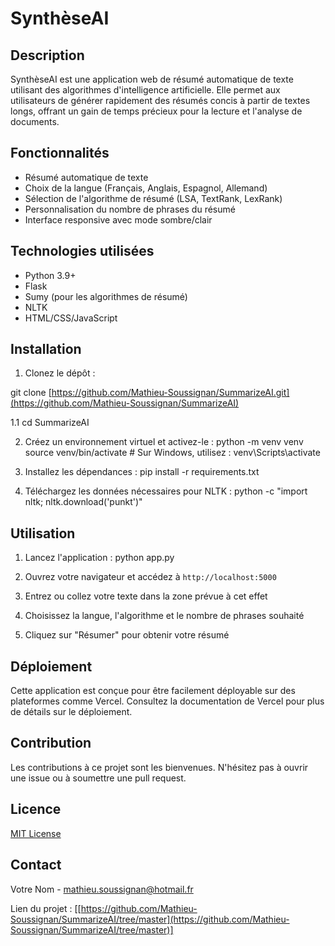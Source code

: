 # SynthèseAI

## Description
SynthèseAI est une application web de résumé automatique de texte utilisant des algorithmes d'intelligence artificielle. Elle permet aux utilisateurs de générer rapidement des résumés concis à partir de textes longs, offrant un gain de temps précieux pour la lecture et l'analyse de documents.

## Fonctionnalités
- Résumé automatique de texte
- Choix de la langue (Français, Anglais, Espagnol, Allemand)
- Sélection de l'algorithme de résumé (LSA, TextRank, LexRank)
- Personnalisation du nombre de phrases du résumé
- Interface responsive avec mode sombre/clair

## Technologies utilisées
- Python 3.9+
- Flask
- Sumy (pour les algorithmes de résumé)
- NLTK
- HTML/CSS/JavaScript

## Installation

1. Clonez le dépôt :

git clone [https://github.com/Mathieu-Soussignan/SummarizeAI.git](https://github.com/Mathieu-Soussignan/SummarizeAI)

1.1 cd SummarizeAI

2. Créez un environnement virtuel et activez-le :
python -m venv venv
source venv/bin/activate  # Sur Windows, utilisez : venv\Scripts\activate

3. Installez les dépendances :
pip install -r requirements.txt

4. Téléchargez les données nécessaires pour NLTK :
python -c "import nltk; nltk.download('punkt')"

## Utilisation

1. Lancez l'application :
python app.py

2. Ouvrez votre navigateur et accédez à `http://localhost:5000`

3. Entrez ou collez votre texte dans la zone prévue à cet effet

4. Choisissez la langue, l'algorithme et le nombre de phrases souhaité

5. Cliquez sur "Résumer" pour obtenir votre résumé

## Déploiement
Cette application est conçue pour être facilement déployable sur des plateformes comme Vercel. Consultez la documentation de Vercel pour plus de détails sur le déploiement.

## Contribution
Les contributions à ce projet sont les bienvenues. N'hésitez pas à ouvrir une issue ou à soumettre une pull request.

## Licence
[MIT License](https://opensource.org/licenses/MIT)

## Contact
Votre Nom - [mathieu.soussignan@hotmail.fr](mailto:mathieu.soussignan@hotmail.fr)

Lien du projet : [[https://github.com/Mathieu-Soussignan/SummarizeAI/tree/master](https://github.com/Mathieu-Soussignan/SummarizeAI/tree/master)]
